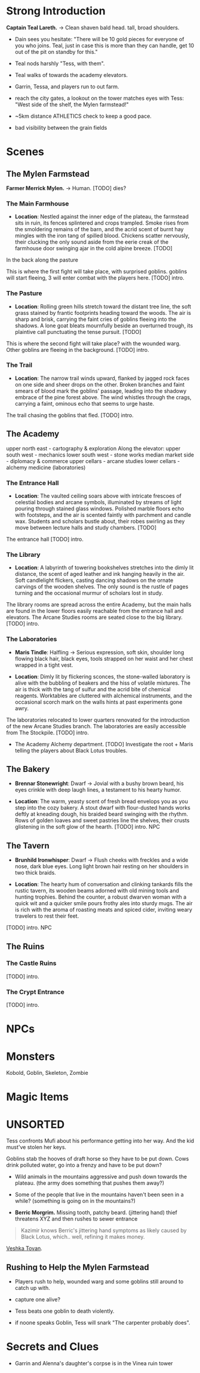 # Strong Introduction

**Captain Teal Lareth.** -> Clean shaven bald head. tall, broad shoulders. 
- Dain sees you hesitate: "There will be 10 gold pieces for everyone of you who joins. Teal, just in case this is more than they can handle, get 10 out of the pit on standby for this." 

- Teal nods harshly "Tess, with them".
- Teal walks of towards the academy elevators.
- Garrin, Tessa, and players run to out farm.

- reach the city gates, a lookout on the tower matches eyes with Tess: "West side of the shelf, the Mylen farmstead!"

- ~5km distance ATHLETICS check to keep a good pace. 

- bad visibility between the grain fields 


# Scenes

## The Mylen Farmstead
**Farmer Merrick Mylen.** -> Human. [TODO] dies? 

### The Main Farmhouse

- **Location**: Nestled against the inner edge of the plateau, the farmstead sits in ruin, its fences splintered and crops trampled. Smoke rises from the smoldering remains of the barn, and the acrid scent of burnt hay mingles with the iron tang of spilled blood. Chickens scatter nervously, their clucking the only sound aside from the eerie creak of the farmhouse door swinging ajar in the cold alpine breeze. [TODO]


In the back along the pasture 

This is where the first fight will take place, with surprised goblins.
goblins will start fleeing, 3 will enter combat with the players here.
[TODO] intro.

### The Pasture
- **Location**: Rolling green hills stretch toward the distant tree line, the soft grass stained by frantic footprints heading toward the woods. The air is sharp and brisk, carrying the faint cries of goblins fleeing into the shadows. A lone goat bleats mournfully beside an overturned trough, its plaintive call punctuating the tense pursuit. [TODO]

This is where the second fight will take place? with the wounded warg.
Other goblins are fleeing in the background.
[TODO] intro.

### The Trail
- **Location**: The narrow trail winds upward, flanked by jagged rock faces on one side and sheer drops on the other. Broken branches and faint smears of blood mark the goblins' passage, leading into the shadowy embrace of the pine forest above. The wind whistles through the crags, carrying a faint, ominous echo that seems to urge haste.

The trail chasing the goblins that fled.
[TODO] intro.

## The Academy
upper north east - cartography & exploration
Along the elevator: 
  upper south west - mechanics
  lower south west - stone works
median market side - diplomacy & commerce
upper cellars - arcane studies
lower cellars - alchemy medicine (laboratories)
### The Entrance Hall
- **Location**: The vaulted ceiling soars above with intricate frescoes of celestial bodies and arcane symbols, illuminated by streams of light pouring through stained glass windows. Polished marble floors echo with footsteps, and the air is scented faintly with parchment and candle wax. Students and scholars bustle about, their robes swirling as they move between lecture halls and study chambers. [TODO]


The entrance hall 
[TODO] intro.
### The Library
- **Location**: A labyrinth of towering bookshelves stretches into the dimly lit distance, the scent of aged leather and ink hanging heavily in the air. Soft candlelight flickers, casting dancing shadows on the ornate carvings of the wooden shelves. The only sound is the rustle of pages turning and the occasional murmur of scholars lost in study.

The library rooms are spread across the entire Academy, but the main halls are found in the lower floors easily reachable from the entrance hall and elevators. The Arcane Studies rooms are seated close to the big library.
[TODO] intro.
### The Laboratories
- **Maris Tindle**: Halfling -> Serious expression, soft skin, shoulder long flowing black hair, black eyes, tools strapped on her waist and her chest wrapped in a tight vest.
 
- **Location**: Dimly lit by flickering sconces, the stone-walled laboratory is alive with the bubbling of beakers and the hiss of volatile mixtures. The air is thick with the tang of sulfur and the acrid bite of chemical reagents. Worktables are cluttered with alchemical instruments, and the occasional scorch mark on the walls hints at past experiments gone awry.

The laboratories relocated to lower quarters renovated for the introduction of the new Arcane Studies branch. The laboratories are easily accessible from The Stockpile.
[TODO] intro.
- The Academy Alchemy department. 
[TODO] Investigate the root + Maris telling the players about Black Lotus troubles. 

## The Bakery
- **Brennar Stonewright**: Dwarf -> Jovial with a bushy brown beard, his eyes crinkle with deep laugh lines, a testament to his hearty humor.

- **Location**: The warm, yeasty scent of fresh bread envelops you as you step into the cozy bakery. A stout dwarf with flour-dusted hands works deftly at kneading dough, his braided beard swinging with the rhythm. Rows of golden loaves and sweet pastries line the shelves, their crusts glistening in the soft glow of the hearth.
[TODO] intro. NPC

## The Tavern
- **Brunhild Ironwhisper**: Dwarf -> Flush cheeks with freckles and a wide nose, dark blue eyes. Long light brown hair resting on her shoulders in two thick braids.

- **Location**: The hearty hum of conversation and clinking tankards fills the rustic tavern, its wooden beams adorned with old mining tools and hunting trophies. Behind the counter, a robust dwarven woman with a quick wit and a quicker smile pours frothy ales into sturdy mugs. The air is rich with the aroma of roasting meats and spiced cider, inviting weary travelers to rest their feet. 

[TODO] intro. NPC


## The Ruins
### The Castle Ruins
[TODO] intro.

### The Crypt Entrance
[TODO] intro.



# NPCs
# Monsters
Kobold, Goblin, Skeleton, Zombie
# Magic Items


# UNSORTED

Tess confronts Mufi about his performance getting into her way. And the kid must've stolen her keys.


Goblins stab the hooves of draft horse so they have to be put down.
Cows drink polluted water, go into a frenzy and have to be put down?


- Wild animals in the mountains aggressive and push down towards the plateau. (the army does something that pushes them away?)
- Some of the people that live in the mountains haven't been seen in a while? (something is going on in the mountains?)




- **Berric Morgrim.** Missing tooth, patchy beard. (jittering hand)
thief threatens XYZ and then rushes to sewer entrance



> Kazimir knows Berric's jittering hand symptoms as likely caused by Black Lotus, which.. well, refining it makes money.




[Veshka Tovan](./../arvandor/characters/living_npcs.md#veshka-tovan).


## Rushing to Help the Mylen Farmstead


- Players rush to help, wounded warg and some goblins still around to catch up with.
- capture one alive? 

- Tess beats one goblin to death violently.
- if noone speaks Goblin, Tess will snark "The carpenter probably does".

# Secrets and Clues

- Garrin and Alenna's daughter's corpse is in the Vinea ruin tower